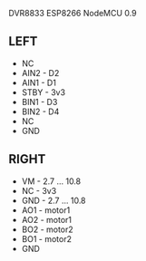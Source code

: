 DVR8833 ESP8266 NodeMCU 0.9

## LEFT
- NC
- AIN2 - D2
- AIN1 - D1
- STBY - 3v3
- BIN1 - D3
- BIN2 - D4
- NC
- GND

## RIGHT
- VM - 2.7 ... 10.8
- NC - 3v3
- GND - 2.7 ... 10.8
- AO1 - motor1
- AO2 - motor1
- BO2 - motor2
- BO1 - motor2
- GND

